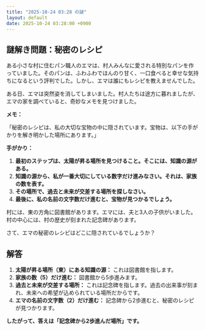```yaml
---
title: "2025-10-24 03:28 の謎"
layout: default
date: 2025-10-24 03:28:00 +0900
---
```

## 謎解き問題：秘密のレシピ

ある小さな村に住むパン職人のエマは、村人みんなに愛される特別なパンを作っていました。そのパンは、ふわふわでほんのり甘く、一口食べると幸せな気持ちになるという評判でした。しかし、エマは誰にもレシピを教えませんでした。

ある日、エマは突然姿を消してしまいました。村人たちは途方に暮れましたが、エマの家を調べていると、奇妙なメモを見つけました。

**メモ：**

「秘密のレシピは、私の大切な宝物の中に隠されています。宝物は、以下の手がかりを解き明かした場所にあります。」

**手がかり：**

1.  **最初のステップは、太陽が昇る場所を見つけること。そこには、知識の源がある。**
2.  **知識の源から、私が一番大切にしている数字だけ進みなさい。それは、家族の数を表す。**
3.  **その場所で、過去と未来が交差する場所を探しなさい。**
4.  **最後に、私の名前の文字数だけ進むと、宝物が見つかるでしょう。**

村には、東の方角に図書館があります。エマには、夫と3人の子供がいました。村の中心には、村の歴史が刻まれた記念碑があります。

さて、エマの秘密のレシピはどこに隠されているでしょうか？

## 解答

1.  **太陽が昇る場所（東）にある知識の源：** これは図書館を指します。
2.  **家族の数（5）だけ進む：** 図書館から5歩進みます。
3.  **過去と未来が交差する場所：** これは記念碑を指します。過去の出来事が刻まれ、未来への希望が込められている場所だからです。
4.  **エマの名前の文字数（2）だけ進む：** 記念碑から2歩進むと、秘密のレシピが見つかります。

**したがって、答えは「記念碑から2歩進んだ場所」です。**
